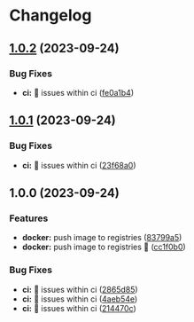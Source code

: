 # Changelog

## [1.0.2](https://github.com/AndreasAugustin/docker-images/compare/v1.0.1...v1.0.2) (2023-09-24)


### Bug Fixes

* **ci:** :bug: issues within ci ([fe0a1b4](https://github.com/AndreasAugustin/docker-images/commit/fe0a1b4e0faecf7e768771ac53ed15ea345498d1))

## [1.0.1](https://github.com/AndreasAugustin/docker-images/compare/v1.0.0...v1.0.1) (2023-09-24)


### Bug Fixes

* **ci:** :bug: issues within ci ([23f68a0](https://github.com/AndreasAugustin/docker-images/commit/23f68a0cc637ebb6803a4705ef727f363b945fec))

## 1.0.0 (2023-09-24)


### Features

* **docker:** push image to registries ([83799a5](https://github.com/AndreasAugustin/docker-images/commit/83799a5d978ce41f4668cd7948eea073406e4682))
* **docker:** push image to registries :rocket: ([cc1f0b0](https://github.com/AndreasAugustin/docker-images/commit/cc1f0b0eb3cdde60044c6fd00f1fbb752a363f0e))


### Bug Fixes

* **ci:** :construction_worker: issues within ci ([2865d85](https://github.com/AndreasAugustin/docker-images/commit/2865d85425e725f34aa5711ee8a4a6573edccb4b))
* **ci:** :construction_worker: issues within ci ([4aeb54e](https://github.com/AndreasAugustin/docker-images/commit/4aeb54e35620a51adc575786d3ddab1b97dfaf56))
* **ci:** :construction_worker: issues within ci ([214470c](https://github.com/AndreasAugustin/docker-images/commit/214470c092b7c7abd2f1a35bda5c50163d7291ee))
